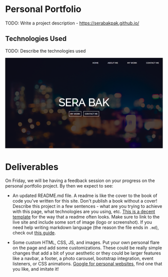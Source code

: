 # Personal Portfolio

TODO: Write a project description - https://serabakpak.github.io/

## Technologies Used

TODO: Describe the technologies used

![Portfolio Screenshot](/assets/imgs/portfolio-screenshot.png)





# Deliverables

On Friday, we will be having a feedback session on your progress on the personal portfolio project. By then we expect to see:

* An updated README.md file. A readme is like the cover to the book of code you've written for this site. Don't publish a book without a cover! Describe this project in a few sentences - what are you trying to achieve with this page, what technologies are you using, etc. [This is a decent template](https://gist.github.com/zenorocha/4526327) for the way that a readme often looks. Make sure to link to the live site and include some sort of image (logo or screenshot). If you need help writing markdown language (the reason the file ends in `.md`), check out [this guide](https://github.com/adam-p/markdown-here/wiki/Markdown-Cheatsheet).

* Some custom HTML, CSS, JS, and images. Put your own personal flare on the page and add some customizations. These could be really simple changes that add a bit of your aesthetic or they could be larger features like a navbar, a footer, a photo carousel, bootstrap integration, event listeners, or CSS animations. [Google for personal websites](https://www.google.com/search?q=personal+website&espv=2&biw=1280&bih=612&site=webhp&tbm=isch&tbo=u&source=univ&sa=X&ved=0ahUKEwjx-Krl6bfOAhUUI2MKHaoPDUEQsAQIQA&dpr=2#imgrc=OOkEvdqZczSU-M%3A), find one that you like, and imitate it!


